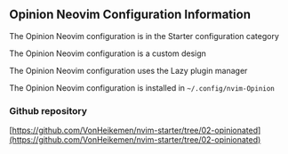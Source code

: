 ## Opinion Neovim Configuration Information

The Opinion Neovim configuration is in the Starter configuration category

The Opinion Neovim configuration is a custom design

The Opinion Neovim configuration uses the Lazy plugin manager

The Opinion Neovim configuration is installed in `~/.config/nvim-Opinion`

### Github repository

[https://github.com/VonHeikemen/nvim-starter/tree/02-opinionated](https://github.com/VonHeikemen/nvim-starter/tree/02-opinionated)

